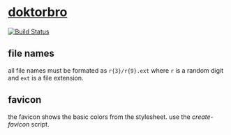 # [doktorbro](https://bro.doktorbro.net/)

[![Build Status](https://travis-ci.com/doktorbro/website.svg?branch=master)](https://travis-ci.com/doktorbro/website)

## file names

all file names must be formated as `r{3}/r{9}.ext` where `r` is a random digit and `ext` is a file extension.

## favicon

the favicon shows the basic colors from the stylesheet. use the *create-favicon* script.
